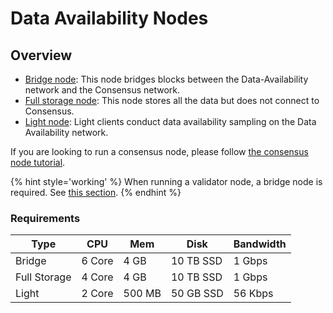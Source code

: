 # Data Availability Nodes

## Overview

- [Bridge node](../data-availability/bridge-node.md): This node bridges blocks between the Data-Availability network and the Consensus network.
- [Full storage node](../data-availability/full-node.md): This node stores all the data but does not connect to Consensus.
- [Light node](../data-availability/light-node.md): Light clients conduct data availability sampling on the Data Availability network.

If you are looking to run a consensus node, please follow [the consensus node tutorial](../consensus/README.md).

{% hint style='working' %}
When running a validator node, a bridge node is required. See [this section](../data-availability/bridge-node.md).
{% endhint %}

### Requirements

| Type         | CPU    | Mem    | Disk      | Bandwidth |
| ------------ | ------ | ------ | --------- | --------- |
| Bridge       | 6 Core | 4 GB   | 10 TB SSD | 1 Gbps    |
| Full Storage | 4 Core | 4 GB   | 10 TB SSD | 1 Gbps    |
| Light        | 2 Core | 500 MB | 50 GB SSD | 56 Kbps   |
